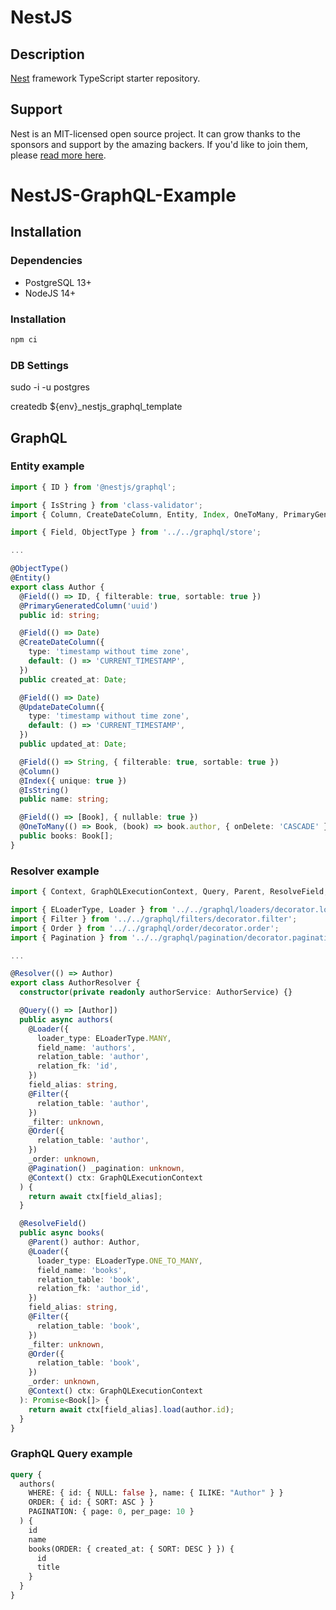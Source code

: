 # NestJS

## Description

[Nest](https://github.com/nestjs/nest) framework TypeScript starter repository.

## Support

Nest is an MIT-licensed open source project. It can grow thanks to the sponsors and support by the amazing backers. If you'd like to join them, please [read more here](https://docs.nestjs.com/support).

# NestJS-GraphQL-Example

## Installation

### Dependencies

* PostgreSQL 13+
* NodeJS 14+

### Installation

```bash
npm ci
```

### DB Settings

sudo -i -u postgres

createdb ${env}_nestjs_graphql_template

## GraphQL

### Entity example

```ts
import { ID } from '@nestjs/graphql';

import { IsString } from 'class-validator';
import { Column, CreateDateColumn, Entity, Index, OneToMany, PrimaryGeneratedColumn, UpdateDateColumn } from 'typeorm';

import { Field, ObjectType } from '../../graphql/store';

...

@ObjectType()
@Entity()
export class Author {
  @Field(() => ID, { filterable: true, sortable: true })
  @PrimaryGeneratedColumn('uuid')
  public id: string;

  @Field(() => Date)
  @CreateDateColumn({
    type: 'timestamp without time zone',
    default: () => 'CURRENT_TIMESTAMP',
  })
  public created_at: Date;

  @Field(() => Date)
  @UpdateDateColumn({
    type: 'timestamp without time zone',
    default: () => 'CURRENT_TIMESTAMP',
  })
  public updated_at: Date;

  @Field(() => String, { filterable: true, sortable: true })
  @Column()
  @Index({ unique: true })
  @IsString()
  public name: string;

  @Field(() => [Book], { nullable: true })
  @OneToMany(() => Book, (book) => book.author, { onDelete: 'CASCADE' })
  public books: Book[];
}

```

### Resolver example

```ts
import { Context, GraphQLExecutionContext, Query, Parent, ResolveField, Resolver } from '@nestjs/graphql';

import { ELoaderType, Loader } from '../../graphql/loaders/decorator.loader';
import { Filter } from '../../graphql/filters/decorator.filter';
import { Order } from '../../graphql/order/decorator.order';
import { Pagination } from '../../graphql/pagination/decorator.pagination';

...

@Resolver(() => Author)
export class AuthorResolver {
  constructor(private readonly authorService: AuthorService) {}

  @Query(() => [Author])
  public async authors(
    @Loader({
      loader_type: ELoaderType.MANY,
      field_name: 'authors',
      relation_table: 'author',
      relation_fk: 'id',
    })
    field_alias: string,
    @Filter({
      relation_table: 'author',
    })
    _filter: unknown,
    @Order({
      relation_table: 'author',
    })
    _order: unknown,
    @Pagination() _pagination: unknown,
    @Context() ctx: GraphQLExecutionContext
  ) {
    return await ctx[field_alias];
  }

  @ResolveField()
  public async books(
    @Parent() author: Author,
    @Loader({
      loader_type: ELoaderType.ONE_TO_MANY,
      field_name: 'books',
      relation_table: 'book',
      relation_fk: 'author_id',
    })
    field_alias: string,
    @Filter({
      relation_table: 'book',
    })
    _filter: unknown,
    @Order({
      relation_table: 'book',
    })
    _order: unknown,
    @Context() ctx: GraphQLExecutionContext
  ): Promise<Book[]> {
    return await ctx[field_alias].load(author.id);
  }
}
```

### GraphQL Query example

```graphql
query {
  authors(
    WHERE: { id: { NULL: false }, name: { ILIKE: "Author" } }
    ORDER: { id: { SORT: ASC } }
    PAGINATION: { page: 0, per_page: 10 }
  ) {
    id
    name
    books(ORDER: { created_at: { SORT: DESC } }) {
      id
      title
    }
  }
}
```
